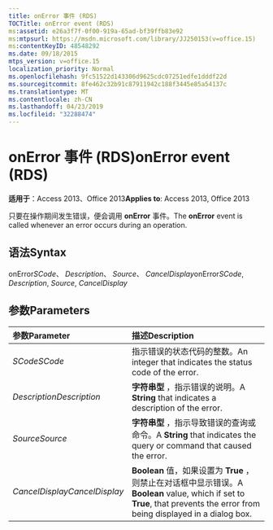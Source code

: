 ```yaml
---
title: onError 事件 (RDS)
TOCTitle: onError event (RDS)
ms:assetid: e26a3f7f-0f00-919a-65ad-bf39ffb83e92
ms:mtpsurl: https://msdn.microsoft.com/library/JJ250153(v=office.15)
ms:contentKeyID: 48548292
ms.date: 09/18/2015
mtps_version: v=office.15
localization_priority: Normal
ms.openlocfilehash: 9fc51522d143306d9625cdc07251edfe1dddf22d
ms.sourcegitcommit: 8fe462c32b91c87911942c188f3445e85a54137c
ms.translationtype: MT
ms.contentlocale: zh-CN
ms.lasthandoff: 04/23/2019
ms.locfileid: "32288474"
---
```

# <a name="onerror-event-rds"></a><span data-ttu-id="60446-102">onError 事件 (RDS)</span><span class="sxs-lookup"><span data-stu-id="60446-102">onError event (RDS)</span></span>

<span data-ttu-id="60446-103">**适用于**：Access 2013、Office 2013</span><span class="sxs-lookup"><span data-stu-id="60446-103">**Applies to**: Access 2013, Office 2013</span></span>

<span data-ttu-id="60446-104">只要在操作期间发生错误，便会调用 **onError** 事件。</span><span class="sxs-lookup"><span data-stu-id="60446-104">The **onError** event is called whenever an error occurs during an operation.</span></span>

## <a name="syntax"></a><span data-ttu-id="60446-105">语法</span><span class="sxs-lookup"><span data-stu-id="60446-105">Syntax</span></span>

<span data-ttu-id="60446-106">onError*SCode*、 *Description*、 *Source*、 *CancelDisplay*</span><span class="sxs-lookup"><span data-stu-id="60446-106">onError*SCode*, *Description*, *Source*, *CancelDisplay*</span></span>

## <a name="parameters"></a><span data-ttu-id="60446-107">参数</span><span class="sxs-lookup"><span data-stu-id="60446-107">Parameters</span></span>

|<span data-ttu-id="60446-108">参数</span><span class="sxs-lookup"><span data-stu-id="60446-108">Parameter</span></span>|<span data-ttu-id="60446-109">描述</span><span class="sxs-lookup"><span data-stu-id="60446-109">Description</span></span>|
|:--------|:----------|
|<span data-ttu-id="60446-110">*SCode*</span><span class="sxs-lookup"><span data-stu-id="60446-110">*SCode*</span></span> |<span data-ttu-id="60446-111">指示错误的状态代码的整数。</span><span class="sxs-lookup"><span data-stu-id="60446-111">An integer that indicates the status code of the error.</span></span>|
|<span data-ttu-id="60446-112">*Description*</span><span class="sxs-lookup"><span data-stu-id="60446-112">*Description*</span></span> |<span data-ttu-id="60446-113">**字符串型** ，指示错误的说明。</span><span class="sxs-lookup"><span data-stu-id="60446-113">A **String** that indicates a description of the error.</span></span>|
|<span data-ttu-id="60446-114">*Source*</span><span class="sxs-lookup"><span data-stu-id="60446-114">*Source*</span></span> |<span data-ttu-id="60446-115">**字符串型** ，指示导致错误的查询或命令。</span><span class="sxs-lookup"><span data-stu-id="60446-115">A **String** that indicates the query or command that caused the error.</span></span>|
|<span data-ttu-id="60446-116">*CancelDisplay*</span><span class="sxs-lookup"><span data-stu-id="60446-116">*CancelDisplay*</span></span> |<span data-ttu-id="60446-117">**Boolean** 值，如果设置为 **True** ，则禁止在对话框中显示错误。</span><span class="sxs-lookup"><span data-stu-id="60446-117">A **Boolean** value, which if set to **True**, that prevents the error from being displayed in a dialog box.</span></span>|

